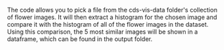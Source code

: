 The code allows you to pick a file from the cds-vis-data folder's collection of flower images. It will then extract a histogram for the chosen image and compare it with the histogram of all of the flower images in the dataset. Using this comparison, the 5 most similar images will be shown in a dataframe, which can be found in the output folder.